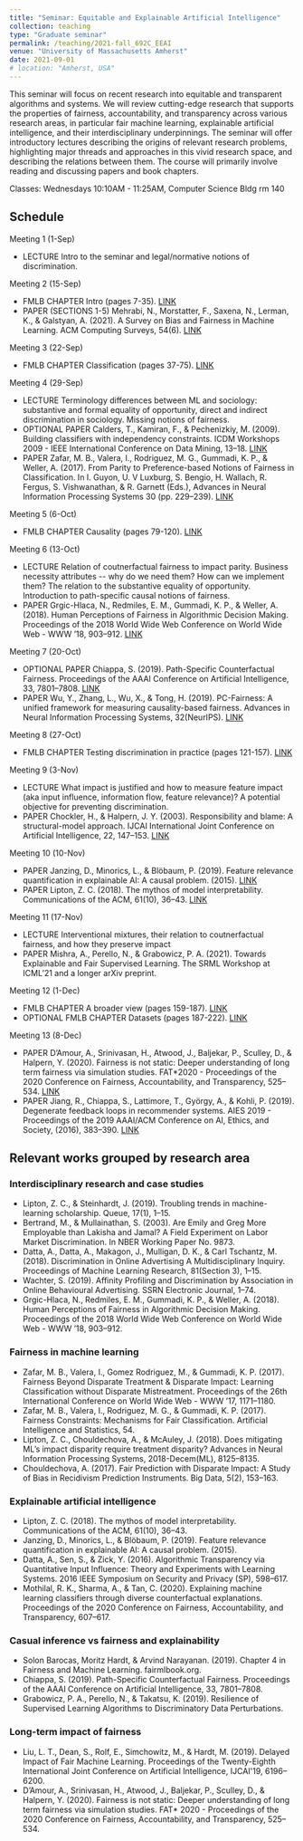 ```yaml
---
title: "Seminar: Equitable and Explainable Artificial Intelligence"
collection: teaching
type: "Graduate seminar"
permalink: /teaching/2021-fall_692C_EEAI
venue: "University of Massachusetts Amherst"
date: 2021-09-01
# location: "Amherst, USA"
---
```


This seminar will focus on recent research into equitable and transparent algorithms and systems. We will review cutting-edge research that supports the properties of fairness, accountability, and transparency across various research areas, in particular fair machine learning, explainable artificial intelligence, and their interdisciplinary underpinnings. The seminar will offer introductory lectures describing the origins of relevant research problems, highlighting major threads and approaches in this vivid research space, and describing the relations between them. The course will primarily involve reading and discussing papers and book chapters.

Classes: Wednesdays 10:10AM - 11:25AM, Computer Science Bldg rm 140

## Schedule

Meeting 1 (1-Sep)
* LECTURE Intro to the seminar and legal/normative notions of discrimination.

Meeting 2 (15-Sep)
* FMLB CHAPTER Intro (pages 7-35). [LINK](https://fairmlbook.org/)
* PAPER (SECTIONS 1-5) Mehrabi, N., Morstatter, F., Saxena, N., Lerman, K., & Galstyan, A. (2021). A Survey on Bias and Fairness in Machine Learning. ACM Computing Surveys, 54(6). [LINK](https://doi.org/10.1145/3457607)

Meeting 3 (22-Sep)
* FMLB CHAPTER Classification (pages 37-75). [LINK](https://fairmlbook.org/)

Meeting 4 (29-Sep)
* LECTURE Terminology differences between ML and sociology: substantive and formal equality of opportunity, direct and indirect discrimination in sociology. Missing notions of fairness.
* OPTIONAL PAPER Calders, T., Kamiran, F., & Pechenizkiy, M. (2009). Building classifiers with independency constraints. ICDM Workshops 2009 - IEEE International Conference on Data Mining, 13–18. [LINK](https://doi.org/10.1109/ICDMW.2009.83)
* PAPER Zafar, M. B., Valera, I., Rodriguez, M. G., Gummadi, K. P., & Weller, A. (2017). From Parity to Preference-based Notions of Fairness in Classification. In I. Guyon, U. V Luxburg, S. Bengio, H. Wallach, R. Fergus, S. Vishwanathan, & R. Garnett (Eds.), Advances in Neural Information Processing Systems 30 (pp. 229–239). [LINK](http://arxiv.org/abs/1707.00010)

Meeting 5 (6-Oct)
* FMLB CHAPTER Causality (pages 79-120). [LINK](https://fairmlbook.org/)

Meeting 6 (13-Oct)
* LECTURE Relation of coutnerfactual fairness to impact parity. Business necessity attributes -- why do we need them? How can we implement them? The relation to the substantive equality of opportunity. Introduction to path-specific causal notions of fairness.
* PAPER Grgic-Hlaca, N., Redmiles, E. M., Gummadi, K. P., & Weller, A. (2018). Human Perceptions of Fairness in Algorithmic Decision Making. Proceedings of the 2018 World Wide Web Conference on World Wide Web - WWW ’18, 903–912. [LINK](https://doi.org/10.1145/3178876.3186138)

Meeting 7 (20-Oct)
* OPTIONAL PAPER Chiappa, S. (2019). Path-Specific Counterfactual Fairness. Proceedings of the AAAI Conference on Artificial Intelligence, 33, 7801–7808. [LINK](https://doi.org/10.1609/aaai.v33i01.33017801)
* PAPER Wu, Y., Zhang, L., Wu, X., & Tong, H. (2019). PC-Fairness: A unified framework for measuring causality-based fairness. Advances in Neural Information Processing Systems, 32(NeurIPS). [LINK](https://proceedings.neurips.cc/paper/2019/hash/44a2e0804995faf8d2e3b084a1e2db1d-Abstract.html)

Meeting 8 (27-Oct)
* FMLB CHAPTER Testing discrimination in practice (pages 121-157). [LINK](https://fairmlbook.org/)

Meeting 9 (3-Nov)
* LECTURE What impact is justified and how to measure feature impact (aka input influence, information flow, feature relevance)? A potential objective for preventing discrimination.
* PAPER Chockler, H., & Halpern, J. Y. (2003). Responsibility and blame: A structural-model approach. IJCAI International Joint Conference on Artificial Intelligence, 22, 147–153. [LINK](https://doi.org/10.1613/jair.1391)

Meeting 10 (10-Nov)
* PAPER Janzing, D., Minorics, L., & Blöbaum, P. (2019). Feature relevance quantification in explainable AI: A causal problem. (2015). [LINK](http://arxiv.org/abs/1910.13413)
* PAPER Lipton, Z. C. (2018). The mythos of model interpretability. Communications of the ACM, 61(10), 36–43. [LINK](https://doi.org/10.1145/3233231)

Meeting 11 (17-Nov)
* LECTURE Interventional mixtures, their relation to coutnerfactual fairness, and how they preserve impact
* PAPER Mishra, A., Perello, N., & Grabowicz, P. A. (2021). Towards Explainable and Fair Supervised Learning. The SRML Workshop at ICML’21 and a longer arXiv preprint. 

Meeting 12 (1-Dec)
* FMLB CHAPTER A broader view (pages 159-187). [LINK](https://fairmlbook.org/)
* OPTIONAL FMLB CHAPTER Datasets (pages 187-222). [LINK](https://fairmlbook.org/)

Meeting 13 (8-Dec)
* PAPER D’Amour, A., Srinivasan, H., Atwood, J., Baljekar, P., Sculley, D., & Halpern, Y. (2020). Fairness is not static: Deeper understanding of long term fairness via simulation studies. FAT*2020 - Proceedings of the 2020 Conference on Fairness, Accountability, and Transparency, 525–534. [LINK](https://doi.org/10.1145/3351095.3372878)
* PAPER Jiang, R., Chiappa, S., Lattimore, T., György, A., & Kohli, P. (2019). Degenerate feedback loops in recommender systems. AIES 2019 - Proceedings of the 2019 AAAI/ACM Conference on AI, Ethics, and Society, (2016), 383–390. [LINK](https://doi.org/10.1145/3306618.3314288)



## Relevant works grouped by research area

### Interdisciplinary research and case studies
* Lipton, Z. C., & Steinhardt, J. (2019). Troubling trends in machine-learning scholarship. Queue, 17(1), 1–15.
* Bertrand, M., & Mullainathan, S. (2003). Are Emily and Greg More Employable than Lakisha and Jamal? A Field Experiment on Labor Market Discrimination. In NBER Working Paper No. 9873.
* Datta, A., Datta, A., Makagon, J., Mulligan, D. K., & Carl Tschantz, M. (2018). Discrimination in Online Advertising A Multidisciplinary Inquiry. Proceedings of Machine Learning Research, 81(Section 3), 1–15.
* Wachter, S. (2019). Affinity Profiling and Discrimination by Association in Online Behavioural Advertising. SSRN Electronic Journal, 1–74.
* Grgic-Hlaca, N., Redmiles, E. M., Gummadi, K. P., & Weller, A. (2018). Human Perceptions of Fairness in Algorithmic Decision Making. Proceedings of the 2018 World Wide Web Conference on World Wide Web - WWW ’18, 903–912.

### Fairness in machine learning
* Zafar, M. B., Valera, I., Gomez Rodriguez, M., & Gummadi, K. P. (2017). Fairness Beyond Disparate Treatment & Disparate Impact: Learning Classification without Disparate Mistreatment. Proceedings of the 26th International Conference on World Wide Web - WWW ’17, 1171–1180.
* Zafar, M. B., Valera, I., Rodriguez, M. G., & Gummadi, K. P. (2017). Fairness Constraints: Mechanisms for Fair Classification. Artificial Intelligence and Statistics, 54.
* Lipton, Z. C., Chouldechova, A., & McAuley, J. (2018). Does mitigating ML’s impact disparity require treatment disparity? Advances in Neural Information Processing Systems, 2018-Decem(ML), 8125–8135.
* Chouldechova, A. (2017). Fair Prediction with Disparate Impact: A Study of Bias in Recidivism Prediction Instruments. Big Data, 5(2), 153–163.

### Explainable artificial intelligence
* Lipton, Z. C. (2018). The mythos of model interpretability. Communications of the ACM, 61(10), 36–43.
* Janzing, D., Minorics, L., & Blöbaum, P. (2019). Feature relevance quantification in explainable AI: A causal problem. (2015).
* Datta, A., Sen, S., & Zick, Y. (2016). Algorithmic Transparency via Quantitative Input Influence: Theory and Experiments with Learning Systems. 2016 IEEE Symposium on Security and Privacy (SP), 598–617.
* Mothilal, R. K., Sharma, A., & Tan, C. (2020). Explaining machine learning classifiers through diverse counterfactual explanations. Proceedings of the 2020 Conference on Fairness, Accountability, and Transparency, 607–617.

### Casual inference vs fairness and explainability
* Solon Barocas, Moritz Hardt, & Arvind Narayanan. (2019). Chapter 4 in Fairness and Machine Learning. fairmlbook.org.
* Chiappa, S. (2019). Path-Specific Counterfactual Fairness. Proceedings of the AAAI Conference on Artificial Intelligence, 33, 7801–7808.
* Grabowicz, P. A., Perello, N., & Takatsu, K. (2019). Resilience of Supervised Learning Algorithms to Discriminatory Data Perturbations.

### Long-term impact of fairness
* Liu, L. T., Dean, S., Rolf, E., Simchowitz, M., & Hardt, M. (2019). Delayed Impact of Fair Machine Learning. Proceedings of the Twenty-Eighth International Joint Conference on Artificial Intelligence, IJCAI'19, 6196–6200.
* D’Amour, A., Srinivasan, H., Atwood, J., Baljekar, P., Sculley, D., & Halpern, Y. (2020). Fairness is not static: Deeper understanding of long term fairness via simulation studies. FAT* 2020 - Proceedings of the 2020 Conference on Fairness, Accountability, and Transparency, 525–534.

